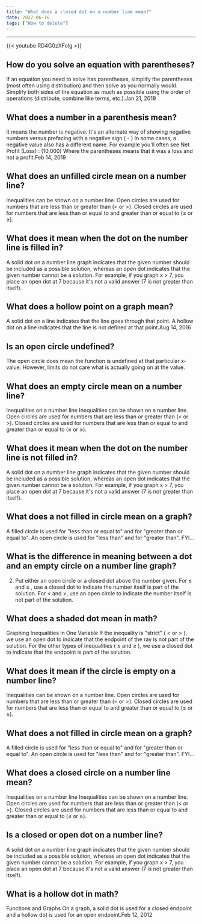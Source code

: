```yaml
---
title: "What does a closed dot on a number line mean?"
date: 2022-06-16
tags: ["How to delete"]
---
```


---
{{< youtube RD4G0zXFolg >}}
## How do you solve an equation with parentheses?
If an equation you need to solve has parentheses, simplify the parentheses (most often using distribution) and then solve as you normally would. Simplify both sides of the equation as much as possible using the order of operations (distribute, combine like terms, etc.).Jan 21, 2019

## What does a number in a parenthesis mean?
It means the number is negative. It's an alternate way of showing negative numbers versus prefacing with a negative sign ( - ) In some cases, a negative value also has a different name. For example you'll often see Net Profit (Loss) : (10,000) Where the parentheses means that it was a loss and not a profit.Feb 14, 2019

## What does an unfilled circle mean on a number line?
Inequalities can be shown on a number line. Open circles are used for numbers that are less than or greater than (< or >). Closed circles are used for numbers that are less than or equal to and greater than or equal to (≤ or ≥).

## What does it mean when the dot on the number line is filled in?
A solid dot on a number line graph indicates that the given number should be included as a possible solution, whereas an open dot indicates that the given number cannot be a solution. For example, if you graph x > 7, you place an open dot at 7 because it's not a valid answer (7 is not greater than itself).

## What does a hollow point on a graph mean?
A solid dot on a line indicates that the line goes through that point. A hollow dot on a line indicates that the line is not defined at that point.Aug 14, 2016

## Is an open circle undefined?
The open circle does mean the function is undefined at that particular x-value. However, limits do not care what is actually going on at the value.

## What does an empty circle mean on a number line?
Inequalities on a number line Inequalities can be shown on a number line. Open circles are used for numbers that are less than or greater than (< or >). Closed circles are used for numbers that are less than or equal to and greater than or equal to (≤ or ≥).

## What does it mean when the dot on the number line is not filled in?
A solid dot on a number line graph indicates that the given number should be included as a possible solution, whereas an open dot indicates that the given number cannot be a solution. For example, if you graph x > 7, you place an open dot at 7 because it's not a valid answer (7 is not greater than itself).

## What does a not filled in circle mean on a graph?
A filled circle is used for "less than or equal to" and for "greater than or equal to". An open circle is used for "less than" and for "greater than". FYI...

## What is the difference in meaning between a dot and an empty circle on a number line graph?
2) Put either an open circle or a closed dot above the number given. For ≤ and ≥ , use a closed dot to indicate the number itself is part of the solution. For < and >, use an open circle to indicate the number itself is not part of the solution.

## What does a shaded dot mean in math?
Graphing Inequalities in One Variable If the inequality is "strict" ( < or > ), we use an open dot to indicate that the endpoint of the ray is not part of the solution. For the other types of inequalities ( ≤ and ≥ ), we use a closed dot to indicate that the endpoint is part of the solution.

## What does it mean if the circle is empty on a number line?
Inequalities can be shown on a number line. Open circles are used for numbers that are less than or greater than (< or >). Closed circles are used for numbers that are less than or equal to and greater than or equal to (≤ or ≥).

## What does a not filled in circle mean on a graph?
A filled circle is used for "less than or equal to" and for "greater than or equal to". An open circle is used for "less than" and for "greater than". FYI...

## What does a closed circle on a number line mean?
Inequalities on a number line Inequalities can be shown on a number line. Open circles are used for numbers that are less than or greater than (< or >). Closed circles are used for numbers that are less than or equal to and greater than or equal to (≤ or ≥).

## Is a closed or open dot on a number line?
A solid dot on a number line graph indicates that the given number should be included as a possible solution, whereas an open dot indicates that the given number cannot be a solution. For example, if you graph x > 7, you place an open dot at 7 because it's not a valid answer (7 is not greater than itself).

## What is a hollow dot in math?
Functions and Graphs On a graph, a solid dot is used for a closed endpoint and a hollow dot is used for an open endpoint.Feb 12, 2012

